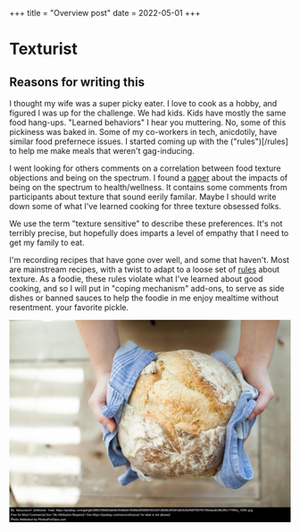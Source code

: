 +++
title = "Overview post"
date = 2022-05-01
+++

# Texturist


## Reasons for writing this

I thought my wife was a super picky eater.  I love to cook as a hobby, and figured I was up for the challenge.  We had kids.
Kids have mostly the same food hang-ups. "Learned behaviors" I hear you muttering.  No, some of this pickiness was baked in.  Some of my co-workers in tech, anicdotily,
 have similar food prefernece issues.  I started coming up with the ("rules")[/rules] to help me make meals that weren't gag-inducing.

I went looking for others comments on a correlation between food texture objections and being on the spectrum.  I found a [paper](https://www.ncbi.nlm.nih.gov/pmc/articles/PMC6715205/) about the impacts of being on the spectrum to health/wellness. It contains some comments
from participants about texture that sound eerily familar. Maybe I should write down some of what I've learned cooking for three texture obsessed folks.

We use the term "texture sensitive" to describe these preferences.
It's not terribly precise, but hopefully does imparts a level of empathy that I need to get my family to eat.

I'm recording recipes that have gone over well, and some that haven't. Most are mainstream recipes, with a twist to adapt to a loose set of [rules](/rules) about texture.  As a foodie, these rules violate
 what I've learned about good cooking, and so I will put in "coping mechanism" add-ons, to serve as side dishes or banned sauces to help the foodie in me enjoy mealtime without resentment.
 your favorite pickle.


![Bread](bread.png "Bread")
